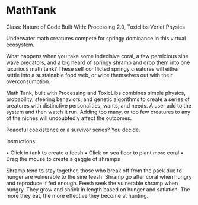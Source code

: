 MathTank
========

Class: Nature of Code 
Built With: Processing 2.0, Toxiclibs Verlet Physics

Underwater math creatures compete for springy dominance in this virtual ecosystem.

What happens when you take some indecisive coral, a few pernicious sine wave predators, and a big heard of springy shramp
and drop them into one luxurious math tank? These self conflicted springy creatures will either settle into a sustainable food web, or wipe themselves out with their overconsumption.

Math Tank, built with Processing and ToxicLibs combines simple physics, probability, steering behaviors, and genetic algorithms to create a series of creatures with distinctive personalities, wants, and needs. A user add to the system and then watch it run. Adding too many, or too few creatures to any of the niches will undoubtedly affect the outcomes. 

Peaceful coexistence or a survivor series? You decide.

Instructions:

• Click in tank to create a feesh
• Click on sea floor to plant more coral
• Drag the mouse to create a gaggle of shramps

Shramp tend to stay together, those who break off from the pack due to hunger are vulnerable to the sine feesh. Shramp go after coral when hungry and reproduce if fed enough. Feesh seek the vulnerable shramp when hungry. They grow and shrink in length based on hunger and satiation. The more they eat, the more effective they become at hunting.
